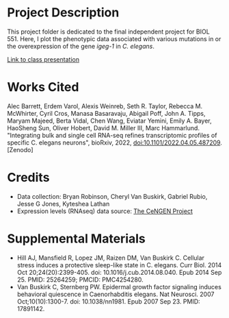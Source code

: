 # Project Description

This project folder is dedicated to the final independent project for BIOL 551. Here, I plot the phenotypic data associated with various mutations in or the overexpression of the gene *igeg-1* in *C. elegans*.

[Link to class presentation](https://docs.google.com/presentation/d/1xPHkU-d-kPDLCTOaZk4IL7WLDO-pUPoo2FBLeIpWkcs/edit?usp=sharing)

# Works Cited

Alec Barrett, Erdem Varol, Alexis Weinreb, Seth R. Taylor, Rebecca M. McWhirter, Cyril Cros, Manasa Basaravaju, Abigail Poff, John A. Tipps, Maryam Majeed, Berta Vidal, Chen Wang, Eviatar Yemini, Emily A. Bayer, HaoSheng Sun, Oliver Hobert, David M. Miller III, Marc Hammarlund. "Integrating bulk and single cell RNA-seq refines transcriptomic profiles of specific C. elegans neurons", bioRxiv, 2022, <doi:10.1101/2022.04.05.487209>. [Zenodo]

# Credits

-   Data collection: Bryan Robinson, Cheryl Van Buskirk, Gabriel Rubio, Jesse G Jones, Kyteshea Lathan
-   Expression levels (RNAseq) data source: [The CeNGEN Project](https://www.cengen.org/)

# Supplemental Materials

-   Hill AJ, Mansfield R, Lopez JM, Raizen DM, Van Buskirk C. Cellular stress induces a protective sleep-like state in C. elegans. Curr Biol. 2014 Oct 20;24(20):2399-405. doi: 10.1016/j.cub.2014.08.040. Epub 2014 Sep 25. PMID: 25264259; PMCID: PMC4254280.
-   Van Buskirk C, Sternberg PW. Epidermal growth factor signaling induces behavioral quiescence in Caenorhabditis elegans. Nat Neurosci. 2007 Oct;10(10):1300-7. doi: 10.1038/nn1981. Epub 2007 Sep 23. PMID: 17891142.
